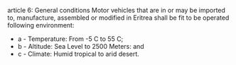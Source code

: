 article 6: General conditions
Motor vehicles that are in or may be imported to, manufacture, assembled or modified in Eritrea shall be fit to be operated following environment:
<ul>
			<li>a - Temperature: From -5 C to 55 C;<ul>
			</ul></li>			<li>b - Altitude: Sea Level to 2500 Meters: and<ul>
			</ul></li>			<li>c - Climate: Humid tropical to arid desert.<ul>
			</ul></li></ul>